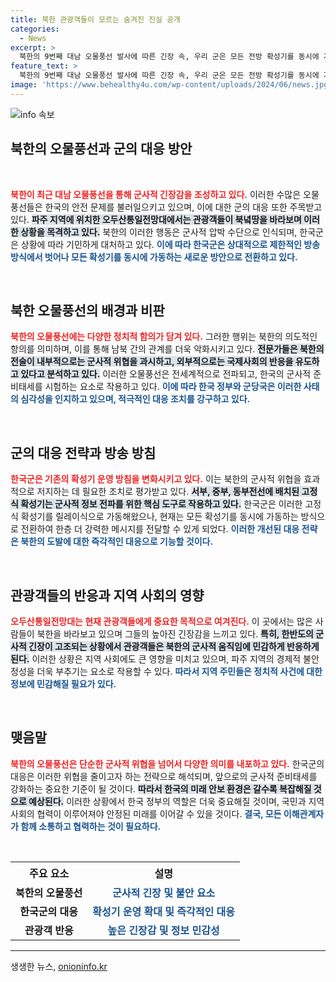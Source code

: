 ```yaml
---
title: 북한 관광객들이 모르는 숨겨진 진실 공개
categories:
  - News
excerpt: >
  북한의 9번째 대남 오물풍선 발사에 따른 긴장 속, 우리 군은 모든 전방 확성기를 동시에 가동하기로 결단! 파주 오두산통일전망대의 관광객들은 한층 더 심각해진 상황을 목격하고 있다. 클릭해서 자세히 알아보세요!
feature_text: >
  북한의 9번째 대남 오물풍선 발사에 따른 긴장 속, 우리 군은 모든 전방 확성기를 동시에 가동하기로 결단! 파주 오두산통일전망대의 관광객들은 한층 더 심각해진 상황을 목격하고 있다. 클릭해서 자세히 알아보세요!
image: 'https://www.behealthy4u.com/wp-content/uploads/2024/06/news.jpg'
---
```


<p><img src="https://www.behealthy4u.com/wp-content/uploads/2024/06/news.jpg" alt="info 속보" /></p>

<h2 data-ke-size="size26">북한의 오물풍선과 군의 대응 방안</h2>

<p data-ke-size="size16">&nbsp;</p>

<p><b><span style="color: #ee2323;">북한이 최근 대남 오물풍선을 통해 군사적 긴장감을 조성하고 있다.</span></b> 이러한 수많은 오물풍선들은 한국의 안전 문제를 불러일으키고 있으며, 이에 대한 군의 대응 또한 주목받고 있다. <b><span style="background-color: #21538527;">파주 지역에 위치한 오두산통일전망대에서는 관광객들이 북녘땅을 바라보며 이러한 상황을 목격하고 있다.</span></b> 북한의 이러한 행동은 군사적 압박 수단으로 인식되며, 한국군은 상황에 따라 기민하게 대처하고 있다. <b><span style="color: #1a5490;">이에 따라 한국군은 상대적으로 제한적인 방송 방식에서 벗어나 모든 확성기를 동시에 가동하는 새로운 방안으로 전환하고 있다.</span></b> </p>

<p data-ke-size="size16">&nbsp;</p>

<h2 data-ke-size="size26">북한 오물풍선의 배경과 비판</h2>

<p><b><span style="color: #ee2323;">북한의 오물풍선에는 다양한 정치적 함의가 담겨 있다.</span></b> 그러한 행위는 북한의 의도적인 항의를 의미하며, 이를 통해 남북 간의 관계를 더욱 악화시키고 있다. <b><span style="background-color: #21538527;">전문가들은 북한의 전술이 내부적으로는 군사적 위협을 과시하고, 외부적으로는 국제사회의 반응을 유도하고 있다고 분석하고 있다.</span></b> 이러한 오물풍선은 전세계적으로 전파되고, 한국의 군사적 준비태세를 시험하는 요소로 작용하고 있다. <b><span style="color: #1a5490;">이에 따라 한국 정부와 군당국은 이러한 사태의 심각성을 인지하고 있으며, 적극적인 대응 조치를 강구하고 있다.</span></b> </p>

<p data-ke-size="size16">&nbsp;</p>

<h2 data-ke-size="size26">군의 대응 전략과 방송 방침</h2>

<p><b><span style="color: #ee2323;">한국군은 기존의 확성기 운영 방침을 변화시키고 있다.</span></b> 이는 북한의 군사적 위협을 효과적으로 저지하는 데 필요한 조치로 평가받고 있다. <b><span style="background-color: #21538527;">서부, 중부, 동부전선에 배치된 고정식 확성기는 군사적 정보 전파를 위한 핵심 도구로 작용하고 있다.</span></b> 한국군은 이러한 고정식 확성기를 릴레이식으로 가동해왔으나, 현재는 모든 확성기를 동시에 가동하는 방식으로 전환하여 한층 더 강력한 메시지를 전달할 수 있게 되었다. <b><span style="color: #1a5490;">이러한 개선된 대응 전략은 북한의 도발에 대한 즉각적인 대응으로 기능할 것이다.</span></b> </p>

<p data-ke-size="size16">&nbsp;</p>

<h2 data-ke-size="size26">관광객들의 반응과 지역 사회의 영향</h2>

<p><b><span style="color: #ee2323;">오두산통일전망대는 현재 관광객들에게 중요한 목적으로 여겨진다.</span></b> 이 곳에서는 많은 사람들이 북한을 바라보고 있으며 그들의 높아진 긴장감을 느끼고 있다. <b><span style="background-color: #21538527;">특히, 한반도의 군사적 긴장이 고조되는 상황에서 관광객들은 북한의 군사적 움직임에 민감하게 반응하게 된다.</span></b> 이러한 상황은 지역 사회에도 큰 영향을 미치고 있으며, 파주 지역의 경제적 불안정성을 더욱 부추기는 요소로 작용할 수 있다. <b><span style="color: #1a5490;">따라서 지역 주민들은 정치적 사건에 대한 정보에 민감해질 필요가 있다.</span></b></p>

<p data-ke-size="size16">&nbsp;</p>

<h2 data-ke-size="size26">맺음말</h2>

<p><b><span style="color: #ee2323;">북한의 오물풍선은 단순한 군사적 위협을 넘어서 다양한 의미를 내포하고 있다.</span></b> 한국군의 대응은 이러한 위협을 줄이고자 하는 전략으로 해석되며, 앞으로의 군사적 준비태세를 강화하는 중요한 기준이 될 것이다. <b><span style="background-color: #21538527;">따라서 한국의 미래 안보 환경은 갈수록 복잡해질 것으로 예상된다.</span></b> 이러한 상황에서 한국 정부의 역할은 더욱 중요해질 것이며, 국민과 지역 사회의 협력이 이루어져야 안정된 미래를 이어갈 수 있을 것이다. <b><span style="color: #1a5490;">결국, 모든 이해관계자가 함께 소통하고 협력하는 것이 필요하다.</span></b></p>

<p data-ke-size="size16">&nbsp;</p>

<table style="width: 100%; border-collapse: collapse;">
  <tr>
    <th style="text-align: center; height: 35px;"><b>주요 요소</b></th>
    <th style="text-align: center; height: 35px;"><b>설명</b></th>
  </tr>
  <tr>
    <td style="text-align: center; height: 17px;"><b>북한의 오물풍선</b></td>
    <td style="text-align: center; height: 17px;"><b><span style="color: #1a5490;">군사적 긴장 및 불안 요소</span></b></td>
  </tr>
  <tr>
    <td style="text-align: center; height: 17px;"><b>한국군의 대응</b></td>
    <td style="text-align: center; height: 17px;"><b><span style="color: #1a5490;">확성기 운영 확대 및 즉각적인 대응</span></b></td>
  </tr>
  <tr>
    <td style="text-align: center; height: 17px;"><b>관광객 반응</b></td>
    <td style="text-align: center; height: 17px;"><b><span style="color: #1a5490;">높은 긴장감 및 정보 민감성</span></b></td>
  </tr>
</table>

<hr />
생생한 뉴스, <a href="https://onioninfo.kr" rel="dofollow">onioninfo.kr</a>


